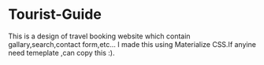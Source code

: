 # Tourist-Guide
This is a design of travel booking website which contain gallary,search,contact form,etc...
I made this using Materialize CSS.If anyine need temeplate ,can copy this :).

